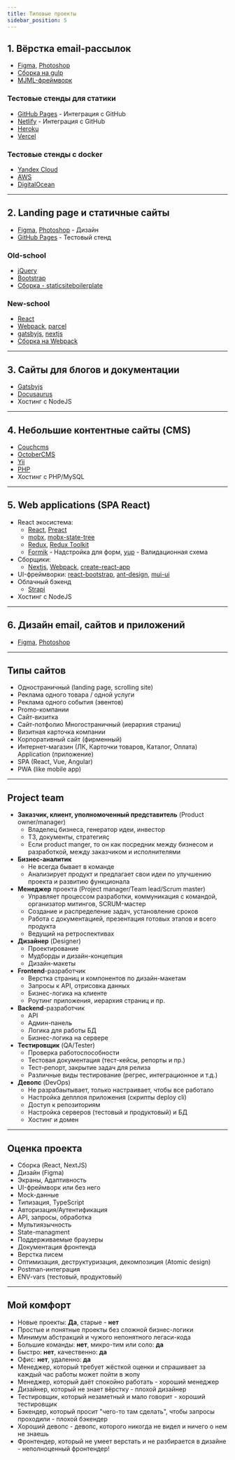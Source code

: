 ```yaml
---
title: Типовые проекты
sidebar_position: 5
---
```


## 1. Вёрстка email-рассылок
- [Figma](https://www.figma.com/), [Photoshop](https://www.adobe.com/ru/products/photoshop.html)
- [Сборка на gulp](https://github.com/EvgenyLeukhin/product-hired-emails)
- [MJML-фреймворк](https://mjml.io/)

### Тестовые стенды для статики

- [GitHub Pages](https://pages.github.com/) - Интеграция с GitHub
- [Netlify](https://www.netlify.com/) - Интеграция с GitHub
- [Heroku](https://www.heroku.com/)
- [Vercel](https://vercel.com/)

### Тестовые стенды с docker

- [Yandex Cloud](https://cloud.yandex.ru/)
- [AWS](https://aws.amazon.com/ru/)
- [DigitalOcean](https://www.digitalocean.com/)


---

## 2. Landing page и статичные сайты

- [Figma](https://www.figma.com/), [Photoshop](https://www.adobe.com/ru/products/photoshop.html) - Дизайн
- [GitHub Pages](https://pages.github.com/) - Тестовый стенд

### Old-school

- [jQuery](https://jquery.com/)
- [Bootstrap](https://getbootstrap.com/)
- [Сборка - staticsiteboilerplate](https://staticsiteboilerplate.com/)

### New-school

- [React](https://ru.reactjs.org/)
- [Webpack](https://webpack.js.org/), [parcel](https://parceljs.org/)
- [gatsbyjs](https://www.gatsbyjs.com/), [nextjs](https://nextjs.org/)
- [Сборка на Webpack](https://github.com/EvgenyLeukhin/kartina-mira/tree/one-bundle)

---

## 3. Сайты для блогов и документации

- [Gatsbyjs](https://www.gatsbyjs.com/)
- [Docusaurus](https://docusaurus.io/)
- Хостинг с NodeJS

---
## 4. Небольшие контентные сайты (CMS)

- [Couchcms](https://www.couchcms.com/)
- [OctoberCMS](https://octobercms.com/)
- [Yii](https://www.yiiframework.com/)
- [PHP](https://www.php.net/)
- Хостинг с PHP/MySQL

---

## 5. Web applications (SPA React)

- React экосистема:
  - [React](https://ru.reactjs.org/), [Preact](https://preactjs.com/)
  - [mobx](https://mobx.js.org/README.html), [mobx-state-tree](https://mobx-state-tree.js.org/intro/welcome)
  - [Redux](https://redux.js.org/), [Redux Toolkit](https://redux-toolkit.js.org/)
  - [Formik](https://formik.org/docs/overview) - Надстройка для форм, [yup](https://github.com/jquense/yup) - Валидационная схема
- Сборщики:
  - [Nextjs](https://nextjs.org/), [Webpack](https://webpack.js.org/), [create-react-app](https://create-react-app.dev/)
- UI-фреймворки:
  [react-bootstrap](https://react-bootstrap.github.io/), [ant-design](https://ant.design/), [mui-ui](https://mui.com/)
- Облачный бэкенд
  - [Strapi](https://strapi.io/)
- Хостинг с NodeJS

---

## 6. Дизайн email, сайтов и приложений

- [Figma](https://www.figma.com/), [Photoshop](https://www.adobe.com/ru/products/photoshop.html)


***

## Типы сайтов

- Одностраничный (landing page, scrolling site)
- Реклама одного товара / одной услуги
- Реклама одного события (эвентов)
- Promo-компании
- Сайт-визитка
- Сайт-потфолио Многостраничный (иерархия страниц)
- Визитная карточка компании
- Корпоративный сайт (фирменный)
- Интернет-магазин (ЛК, Карточки товаров, Каталог, Оплата) Application (приложение)
- SPA (React, Vue, Angular)
- PWA (like mobile app)

***

## Project team

- **Заказчик, клиент, уполномоченный представитель** (Product owner/manager)
  - Владелец бизнеса, генератор идеи, инвестор
  - ТЗ, документы, стратегияç
  - Если product manger, то он как посредник между бизнесом и разработкой, между заказчиком и исполнителями
- **Бизнес-аналитик**
  - Не всегда бывает в команде
  - Анализирует продукт и предлагает свои идеи по улучшению проекта и развитию функционала
- **Менеджер** проекта (Project manager/Team lead/Scrum master)
  - Управляет процессом разработки, коммуникация с командой, организатор митингов, SCRUM-мастер
  - Создание и распределение задач, установление сроков
  - Работа с документацией, презентация готовых этапов и всего продукта
  - Ведущий на ретроспективах
- **Дизайнер** (Designer)
  - Проектирование
  - Мудборды и дизайн-концепция
  - Дизайн-макеты
- **Frontend**-разработчик
  - Верстка страниц и компонентов по дизайн-макетам
  - Запросы к API, отрисовка данных
  - Бизнес-логика на клиенте
  - Роутинг приложения, иерархия страниц и пр.
- **Backend**-разработчик
  - API
  - Админ-панель
  - Логика для работы БД
  - Бизнес-логика на сервере
- **Tecтировщик** (QA/Tester)
  - Проверка работоспособности
  - Тестовая документация (тест-кейсы, репорты и пр.)
  - Тест-репорт, закрытие задач для релиза
  - Различные виды тестирование (регрес, интеграционное и т.д.)
- **Девопс** (DevOps)
  - Не разрабаытывает, только настраивает, чтобы все работало
  - Настройка депллоя приложения (скрипты deploy cli)
  - Доступ к репозиториям
  - Настройка серверов (тестовый и продуктовый) и БД
  - Хостинг и домен

***

## Оценка проекта

- Сборка (React, NextJS)
- Дизайн (Figma)
- Экраны, Адаптивность
- UI-фреймворк или без него
- Mock-данные
- Типизация, TypeScript
- Авторизация/Аутентификация
- API, запросы, обработка
- Мультиязычность
- State-managment
- Поддерживаемые браузеры
- Документация фронтенда
- Верстка писем
- Оптимизация, деструктуризация, декомпозиция (Atomic design)
- Postman-интеграция
- ENV-vars (тестовый, продуктовый)

***

## Мой комфорт

- Новые проекты: **Да**, старые - **нет**
- Простые и понятные проекты без сложной бизнес-логики
- Минимум абстракций и чужого непонятного легаси-кода
- Большие команды: **нет**, микро-тим или соло: **да**
- Быстро: **нет**, качественно: **да**
- Офис: **нет**, удаленно: **да**
- Менеджер, который требует жёсткой оценки и спрашивает за каждый час работы может пойти в жопу
- Менеджер, который даёт спокойно работать - хороший менеджер
- Дизайнер, который не знает вёрстку - плохой дизайнер
- Тестировщик, который незаметный и мало говорит - хороший тестировщик
- Бэкендер, который просит "чего-то там сделать", чтобы запросы проходили - плохой бэкендер
- Хороший девопс - девопс, которого никогда не видел и ничего о нем не знаешь
- Фронтендер, который не умеет верстать и не разбирается в дизайне - неполноценный фронтендер!

